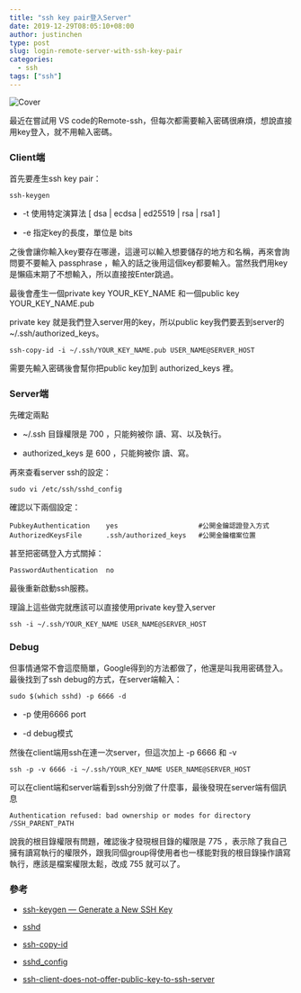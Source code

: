 ```yaml
---
title: "ssh key pair登入Server"
date: 2019-12-29T08:05:10+08:00
author: justinchen
type: post
slug: login-remote-server-with-ssh-key-pair
categories:
  - ssh
tags: ["ssh"]
---
```


![Cover](https://miro.medium.com/v2/resize:fit:1400/format:webp/1*608C4EoqJ5WDMPOqZOX8_Q.png)

最近在嘗試用 VS code的Remote-ssh，但每次都需要輸入密碼很麻煩，想說直接用key登入，就不用輸入密碼。

<!--more-->
### Client端

首先要產生ssh key pair：

    ssh-keygen

* -t 使用特定演算法 [ dsa | ecdsa | ed25519 | rsa | rsa1 ]

* -e 指定key的長度，單位是 bits

之後會讓你輸入key要存在哪邊，這邊可以輸入想要儲存的地方和名稱，再來會詢問要不要輸入 passphrase ，輸入的話之後用這個key都要輸入。當然我們用key是懶癌末期了不想輸入，所以直接按Enter跳過。

最後會產生一個private key YOUR_KEY_NAME 和一個public key YOUR_KEY_NAME.pub

private key 就是我們登入server用的key，所以public key我們要丟到server的 ~/.ssh/authorized_keys。

    ssh-copy-id -i ~/.ssh/YOUR_KEY_NAME.pub USER_NAME@SERVER_HOST

需要先輸入密碼後會幫你把public key加到 authorized_keys 裡。

### Server端

先確定兩點

* ~/.ssh 目錄權限是 700 ，只能夠被你 讀、寫、以及執行。

* authorized_keys 是 600 ，只能夠被你 讀、寫。

再來查看server ssh的設定：

    sudo vi /etc/ssh/sshd_config

確認以下兩個設定：

    PubkeyAuthentication    yes                    #公開金鑰認證登入方式
    AuthorizedKeysFile      .ssh/authorized_keys   #公開金鑰檔案位置

甚至把密碼登入方式關掉：

    PasswordAuthentication  no

最後重新啟動ssh服務。

理論上這些做完就應該可以直接使用private key登入server

    ssh -i ~/.ssh/YOUR_KEY_NAME USER_NAME@SERVER_HOST

### Debug

但事情通常不會這麼簡單，Google得到的方法都做了，他還是叫我用密碼登入。最後找到了ssh debug的方式，在server端輸入：

    sudo $(which sshd) -p 6666 -d

* -p 使用6666 port

* -d debug模式

然後在client端用ssh在連一次server，但這次加上 -p 6666 和 -v

    ssh -p -v 6666 -i ~/.ssh/YOUR_KEY_NAME USER_NAME@SERVER_HOST

可以在client端和server端看到ssh分別做了什麼事，最後發現在server端有個訊息

    Authentication refused: bad ownership or modes for directory /SSH_PARENT_PATH

說我的根目錄權限有問題，確認後才發現根目錄的權限是 775 ，表示除了我自己擁有讀寫執行的權限外，跟我同個group得使用者也一樣能對我的根目錄操作讀寫執行，應該是檔案權限太鬆，改成 755 就可以了。

### 參考

* [ssh-keygen — Generate a New SSH Key](https://www.ssh.com/ssh/keygen)

* [sshd](https://www.ssh.com/ssh/sshd)

* [ssh-copy-id](https://www.ssh.com/ssh/copy-id)

* [sshd_config](https://www.ssh.com/ssh/sshd_config)

* [ssh-client-does-not-offer-public-key-to-ssh-server](https://unix.stackexchange.com/questions/275161/ssh-client-does-not-offer-public-key-to-ssh-server)
